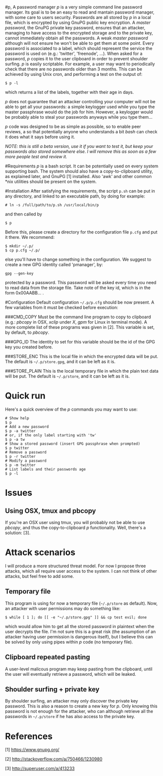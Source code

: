 #p, A password manager
*p* is a very simple command line password manager. Its goal is to be an easy
to read and mantain password manager, with some care to users security.
Passwords are all stored by *p* in a local file, which is encrypted
by using GnuPG public key encryption. A _master password_, the GnuPG private
key password, ensures that an attacker, managing to have access to the
encrypted storage and to the private key, cannot immediately obtain all the
passwords.
A weak _master password_ although will not ensure he won't be able to get
them at some point.
Every password is associated to a label, which should represent the service
the password is used on (e.g.: 'twitter', 'freenode', ...).
When asked for a password, *p* copies it to the user clipboard in
order to prevent shoulder surfing.
*p* is easily scriptable. For example, a user may want to periodically
check that there are no passwords older than 3 months. This can be achieved by
using Unix cron, and performing a test on the output of:
```
$ p -l
```
which returns a list of the labels, together with their age in days.

*p* does not guarantee that an attacker controlling your computer will not be
able to get all your passwords: a simple keylogger used while you type the
master passphrase would do the job for him. However, a keylogger would be
probably able to steal your passwords anyways while you type
them...

*p* code was designed to be as simple as possible, so to enable peer reviews,
a so that potentially anyone who understands a bit *bash* can check it does
what it says before using it.

_NOTE: this is still a beta version, use it if you want to test it, but keep
your passwords also stored somewhere else. I will remove this as soon as a few
more people test and review it._

#Requirements
*p* is a bash script. It can be potentially used on every system supporting
bash. The system should also have a copy-to-clipboard utility, as explained
later, and GnuPG [1] installed. Also 'awk' and other common \*nix utilities
should be present on the system.

#Installation
After satisfying the requirements, the script `p.sh` can be put in any
directory, and linked to an executable path, by doing for example:
```
# ln -s /full/path/to/p.sh /usr/local/bin/p
```
and then called by
```
$ p
```
Before this, please create a directory for the configuration file `p.cfg` and
put it there. We recommend:
```
$ mkdir ~/.p/
$ cp p.cfg ~/.p/
```
else you'll have to change something in the configuration.
We suggest to create a new GPG identity called 'pmanager', by:
```
gpg --gen-key
```
protected by a password. This password will be asked every time you need to
read data from the storage file.
Take note of the key id, which is in the form 0x00AABB... .

#Configuration
Default configuration `~/.p/p.cfg` should be now present.
A few variables from it must be checked before execution:

###CMD\_COPY
Must be the command line program to copy to clipboard (e.g.: *pbcopy* in OSX,
*xclip* under *X*, *gpm* for Linux in terminal mode).
A more complete list of these programs was given in [2].
This variable is set, by default, to *pbcopy*.

###GPG\_ID
The identity to set for this variable should be the id of the GPG
key you created before.

###STORE\_ENC
This is the local file in which the encrypted data will be put. The default is
`~/.p/store.gpg`, and it can be left as it is.

###STORE\_PLAIN
This is the local temporary file in which the plain text data will be put. The
default is `~/.p/store`, and it can be left as it is.

# Quick run

Here's a quick overview of the *p* commands you may want to use:
```
# Show help
$ p
# Add a new password
$ p -a twitter
# or, if the only label starting with 'tw'
$ p -a tw
# Show a stored password (insert GPG passphrase when prompted)
$ p twitter
# Remove a password
$ p -r twitter
# Modify a password
$ p -m twitter
# List labels and their passwords age
$ p -l
```

# Issues
## Using OSX, tmux and pbcopy
If you're an OSX user using tmux, you will probably not be able to use *pbcopy*,
and thus the copy-to-clipboard *p* functionality. Well, there's a solution: [3].

# Attack scenarios
I will produce a more structured threat model. For now I propose three attacks, which all require user access to the system. I can not think of other attacks, but feel free to add some.

## Temporary file
This program is using for now a temporary file (`~/.p/store` as default).
Now, an attacker with user permissions may do something like:
```
$ while [ 1 ]; do [[ -e "~/.p/store.gpg" ]] && cp test evil; done
```
which would allow him to get all the stored password in plaintext when the user
decrypts the file. I'm not sure this is a great risk (the assumption of an
attacker having user permission is dangerous itself), but I believe this can
be solved by only using pipes within *p* code (no temporary file).

## Clipboard repeated pasting
A user-level malicous program may keep pasting from the clipboard, until the
user will eventually retrieve a password, which will be leaked.

## Shoulder surfing + private key
By shoulder surfing, an attacker may only discover the private key password.
This is also a reason to create a new key for *p*.
Only knowing this password is not enough for the attacker, who can although
retrieve all the passwords in `~/.p/store` if he has also access to the
private key.


# References
[1] <https://www.gnupg.org/>

[2] <http://stackoverflow.com/a/750466/1230980>

[3] <http://superuser.com/a/413233>

